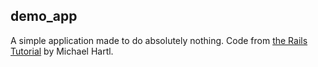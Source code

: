 demo_app
--------

A simple application made to do absolutely nothing. Code from [the Rails Tutorial](http://ruby.railstutorial.org) by Michael Hartl.
